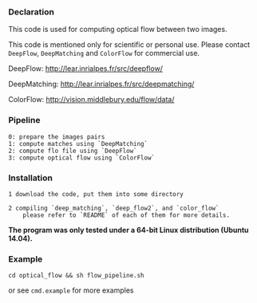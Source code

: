 ### Declaration ####
This code is used for computing optical flow between two images.

This code is mentioned only for scientific or personal use. 
Please contact `DeepFlow`, `DeepMatching` and `ColorFlow` for commercial use.

DeepFlow:
	http://lear.inrialpes.fr/src/deepflow/

DeepMatching:
	http://lear.inrialpes.fr/src/deepmatching/

ColorFlow: 
	http://vision.middlebury.edu/flow/data/

### Pipeline ###
```
0: prepare the images pairs
1: compute matches using `DeepMatching`
2: compute flo file using `DeepFlow`
3: compute optical flow using `ColorFlow`
```


### Installation ###
```
1 download the code, put them into some directory

2 compiling `deep_matching`, `deep_flow2`, and `color_flow`
	please refer to `README` of each of them for more details.
```
**The program was only tested under a 64-bit Linux distribution (Ubuntu 14.04).**

### Example ###
	cd optical_flow && sh flow_pipeline.sh

or see `cmd.example` for more examples


